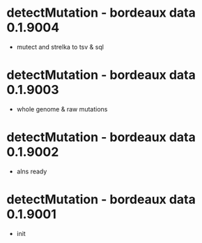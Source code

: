 # detectMutation - bordeaux data 0.1.9004
* mutect and strelka to tsv & sql

# detectMutation - bordeaux data 0.1.9003
* whole genome & raw mutations

# detectMutation - bordeaux data 0.1.9002
* alns ready

# detectMutation - bordeaux data 0.1.9001
* init
